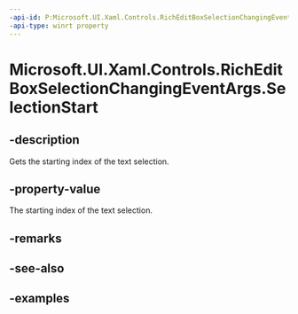 ```yaml
---
-api-id: P:Microsoft.UI.Xaml.Controls.RichEditBoxSelectionChangingEventArgs.SelectionStart
-api-type: winrt property
---
```


<!-- Property syntax.
public int SelectionStart { get; }
-->

# Microsoft.UI.Xaml.Controls.RichEditBoxSelectionChangingEventArgs.SelectionStart

## -description

Gets the starting index of the text selection.

## -property-value

The starting index of the text selection.

## -remarks

## -see-also

## -examples

